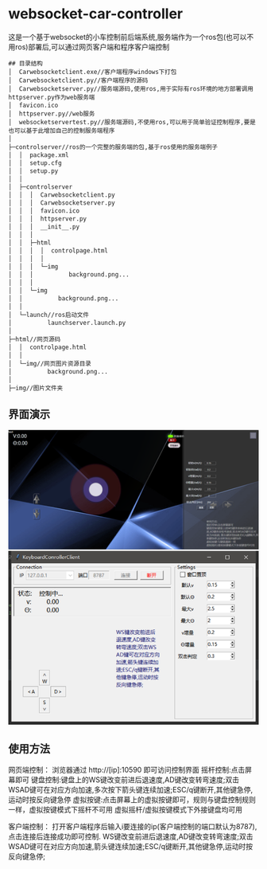 # websocket-car-controller

这是一个基于websocket的小车控制前后端系统,服务端作为一个ros包(也可以不用ros)部署后,可以通过网页客户端和程序客户端控制

```
## 目录结构
│  Carwebsocketclient.exe//客户端程序windows下打包
│  Carwebsocketclient.py//客户端程序的源码
│  Carwebsocketserver.py//服务端源码,使用ros,用于实际有ros环境的地方部署调用httpserver.py作为web服务端
│  favicon.ico
│  httpserver.py//web服务
│  websocketservertest.py//服务端源码,不使用ros,可以用于简单验证控制程序,要是也可以基于此增加自己的控制服务端程序
│      
├─controlserver//ros的一个完整的服务端的包,基于ros使用的服务端例子
│  │  package.xml
│  │  setup.cfg
│  │  setup.py
│  │  
│  ├─controlserver
│  │  │  Carwebsocketclient.py
│  │  │  Carwebsocketserver.py
│  │  │  favicon.ico
│  │  │  httpserver.py
│  │  │  __init__.py
│  │  │  
│  │  ├─html
│  │  │  │  controlpage.html
│  │  │  │  
│  │  │  └─img
│  │  │          background.png...
│  │  │          
│  │  └─img
│  │          background.png...
│  │          
│  └─launch//ros启动文件
│          launchserver.launch.py
│          
├─html//网页源码
│  │  controlpage.html
│  │  
│  └─img//网页图片资源目录
│          background.png...
│          
├─img//图片文件夹
```
## 界面演示
![image](https://github.com/fandesfyf/websocket-car-controller/blob/main/demo/1.jpg)
![image](https://github.com/fandesfyf/websocket-car-controller/blob/main/demo/2.jpg)

## 使用方法
网页端控制：
浏览器通过 http://[ip]:10590 即可访问控制界面
摇杆控制:点击屏幕即可
键盘控制:键盘上的WS键改变前进后退速度,AD键改变转弯速度;双击WSAD键可在对应方向加速,多次按下箭头键连续加速;ESC/q键断开,其他键急停,运动时按反向键急停
虚拟按键:点击屏幕上的虚拟按键即可，规则与键盘控制规则一样，虚拟按键模式下摇杆不可用
虚拟摇杆/虚拟按键模式下外接键盘均可用

客户端控制：
打开客户端程序后输入i要连接的ip(客户端控制的端口默认为8787),点击连接后连接成功即可控制.
WS键改变前进后退速度,AD键改变转弯速度;双击WSAD键可在对应方向加速,箭头键连续加速;ESC/q键断开,其他键急停,运动时按反向键急停;



